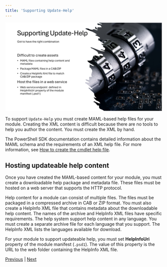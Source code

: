 ```yaml
---
title: 'Supporting Update-Help'
---
```


![Supporting Update-Help][03]

To support `Update-Help` you must create MAML-based help files for your module. Creating the XML
content is difficult because there are no tools to help you author the content. You must create the
XML by hand.

The PowerShell SDK documentation contains detailed information about the MAML schema and the
requirements of an XML help file. For more information, see
[How to create the cmdlet help file][01].

## Hosting updateable help content

Once you have created the MAML-based content for your module, you must create a downloadable help
package and metadata file. These files must be hosted on a web server that supports the HTTP
protocol.

Help content for a module can consist of multiple files. The files must be packaged in a compressed
archive in CAB or ZIP format. You must also create a HelpInfo XML file that contains metadata about
the downloadable help content. The names of the archive and HelpInfo XML files have specific
requirements. The help system support help content in any language. You must create a separate
archive file for each language that you support. The HelpInfo XML lists the languages available for
download.

For your module to support updateable help, you must set **HelpInfoUri** property of the module
manifest (`.psd1`). The value of this property is the URL to the web folder containing the HelpInfo
XML file.

[Previous][02] | [Next][04]

<!-- link references -->
[01]: https://learn.microsoft.com/powershell/scripting/developer/help/how-to-create-the-cmdlet-help-file
[02]: ../slide4
[03]: slide5.png
[04]: ../slide6
